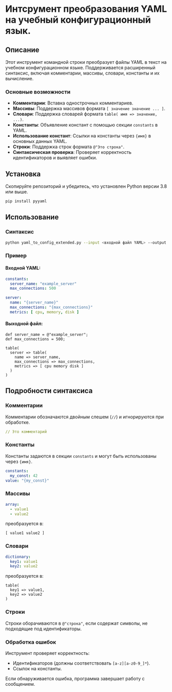 # Интсрумент преобразования YAML на учебный конфигурационный язык.

## Описание

Этот инструмент командной строки преобразует файлы YAML в текст на учебном конфигурационном языке. Поддерживается расширенный синтаксис, включая комментарии, массивы, словари, константы и их вычисление.

### Основные возможности
- **Комментарии**: Вставка однострочных комментариев.
- **Массивы**: Поддержка массивов формата `[ значение значение ... ]`.
- **Словари**: Поддержка словарей формата `table( имя => значение, ...)`.
- **Константы**: Объявление констант с помощью секции `constants` в YAML.
- **Использование констант**: Ссылки на константы через `{имя}` в основных данных YAML.
- **Строки**: Поддержка строк формата `@"Это строка"`.
- **Синтаксическая проверка**: Проверяет корректность идентификаторов и выявляет ошибки.

## Установка

Скопируйте репозиторий и убедитесь, что установлен Python версии 3.8 или выше.

```bash
pip install pyyaml
```

## Использование

### Синтаксис

```bash
python yaml_to_config_extended.py --input <входной файл YAML> --output <выходной файл>
```

### Пример

#### Входной YAML:
```yaml
constants:
  server_name: "example_server"
  max_connections: 500

server:
  name: "{server_name}"
  max_connections: "{max_connections}"
  metrics: [ cpu, memory, disk ]
```

#### Выходной файл:
```plaintext
def server_name = @"example_server";
def max_connections = 500;

table(
  server => table(
    name => server_name,
    max_connections => max_connections,
    metrics => [ cpu memory disk ]
  )
)
```

## Подробности синтаксиса

### Комментарии
Комментарии обозначаются двойным слешем (`//`) и игнорируются при обработке.
```yaml
// Это комментарий
```

### Константы
Константы задаются в секции `constants` и могут быть использованы через `{имя}`.
```yaml
constants:
  my_const: 42
value: "{my_const}"
```

### Массивы
```yaml
array:
  - value1
  - value2
```
преобразуется в:
```plaintext
[ value1 value2 ]
```

### Словари
```yaml
dictionary:
  key1: value1
  key2: value2
```
преобразуется в:
```plaintext
table(
  key1 => value1,
  key2 => value2
)
```

### Строки
Строки оборачиваются в `@"строка"`, если содержат символы, не подходящие под идентификаторы.

### Обработка ошибок
Инструмент проверяет корректность:
- Идентификаторов (должны соответствовать `[a-z][a-z0-9_]*`).
- Ссылок на константы.

Если обнаруживается ошибка, программа завершает работу с сообщением.
